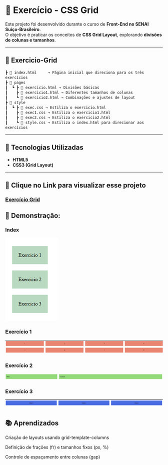 # 🧩 Exercício - CSS Grid

Este projeto foi desenvolvido durante o curso de **Front-End no SENAI Suíço-Brasileiro**.  
O objetivo é praticar os conceitos de **CSS Grid Layout**, explorando **divisões de colunas e tamanhos**.

---

## 📁 Exercicio-Grid

    ┣ 📄 index.html     → Página inicial que direciona para os três exercícios
    ┣ 📁 pages
    ┃  ┗ ┣ 📄 exercicio.html → Divisões básicas
    ┃    ┣ 📄 exercicio1.html → Diferentes tamanhos de colunas
    ┃    ┗ 📄 exercicio2.html → Combinações e ajustes de layout
    ┣ 📁 style
    ┃  ┗ ┣ 📄 exec.css → Estiliza o exercicio.html
    ┃    ┣ 📄 exec1.css → Estiliza o exercicio1.html
    ┃    ┣ 📄 exec2.css → Estiliza o exercicio2.html
    ┃    ┗ 📄 style.css → Estiliza o index.html para direcionar aos exercícios

---

## 🔧 Tecnologias Utilizadas

- **HTML5**
- **CSS3 (Grid Layout)**

---

## 📍 Clique no Link para visualizar esse projeto

### [Exercício Grid](https://grid-beta-one.vercel.app)

## 📸 Demonstração:

### Index

![alt text](./assets/img/index.png)

### Exercício 1

![alt text](./assets/img/exercicio1.png)

### Exercício 2

![alt text](./assets/img/exercicio2.png)

### Exercício 3

![alt text](./assets/img/exercicio3.png)

## 📚 Aprendizados

Criação de layouts usando grid-template-columns

Definição de frações (fr) e tamanhos fixos (px, %)

Controle de espaçamento entre colunas (gap)
